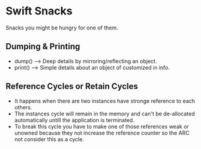 # Swift Snacks
  Snacks you might be hungry for one of them.
  
  ## Dumping & Printing
  - dump() --> Deep details by mirroring/reflecting an object.
  - print() --> Simple details about an object of customized in info.

  ## Reference Cycles or Retain Cycles
  - It happens when there are two instances have stronge reference to each others.
  - The instances cycle will remain in the memory and can't be de-allocated automatically untill the application is terminated.
  - To break this cycle you have to make one of those references weak or unowned because they not increase the reference counter so the ARC not consider this as a cycle.

